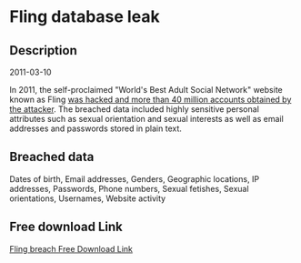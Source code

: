 # Fling database leak

## Description

2011-03-10

In 2011, the self-proclaimed &quot;World's Best Adult Social Network&quot; website known as Fling <a href="http://motherboard.vice.com/read/another-day-another-hack-passwords-and-sexual-desires-for-dating-site-fling" target="_blank" rel="noopener">was hacked and more than 40 million accounts obtained by the attacker</a>. The breached data included highly sensitive personal attributes such as sexual orientation and sexual interests as well as email addresses and passwords stored in plain text.

## Breached data

Dates of birth, Email addresses, Genders, Geographic locations, IP addresses, Passwords, Phone numbers, Sexual fetishes, Sexual orientations, Usernames, Website activity

## Free download Link

[Fling breach Free Download Link](https://tinyurl.com/2b2k277t)